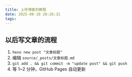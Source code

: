 ```yaml
---
title: 上传博客的教程
date: 2025-08-10 20:26:31
tags:
---
```


## **以后写文章的流程**

1. `hexo new post "文章标题"`
2. 编辑 `source/_posts/文章标题.md`
3. `git add . && git commit -m "update post" && git push`
4. 等 1~2 分钟，GitHub Pages 自动更新
